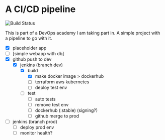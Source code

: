 # A CI/CD pipeline
![Build Status](https://jenkins-gl.bluecom.dev/buildStatus/icon?job=final-project%2Fdev)

This is part of a DevOps academy I am taking part in. A simple project with a pipeline to go with it.

- [x] placeholder app
- [ ] [simple webapp with db]
- [x] github push to dev
  - [x] jenkins (branch dev)
    - [x] build
      - [x] make docker image > dockerhub
      - [ ] terraform aws kubernetes
      - [ ] deploy test env
    - [ ] test
      - [ ] auto tests
      - [ ] remove test env
      - [ ] dockerhub (:stable) (signing?)
      - [ ] github merge to prod
- [ ] jenkins (branch prod)
  - [ ] deploy prod env
  - [ ] monitor health?
